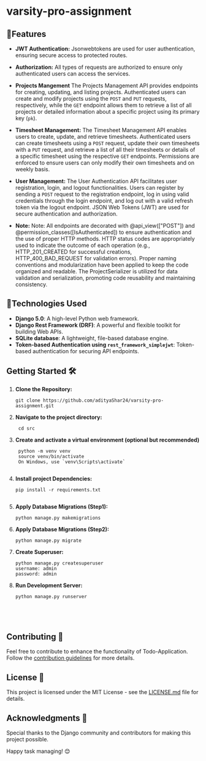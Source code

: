# varsity-pro-assignment

## 🎯Features 

- **JWT Authentication:** Jsonwebtokens are used for user authentication, ensuring secure access to protected routes.

- **Authorization:** All types of requests are authorized to ensure only authenticated users can access the services.

- **Projects Mangement** The Projects Management API provides endpoints for creating, updating, and listing projects. Authenticated users can create and modify projects using the `POST` and `PUT` requests, respectively, while the `GET` endpoint allows them to retrieve a list of all projects or detailed information about a specific project using its primary key (`pk`).

- **Timesheet Management:** The Timesheet Management API enables users to create, update, and retrieve timesheets. Authenticated users can create timesheets using a `POST` request, update their own timesheets with a `PUT` request, and retrieve a list of all their timesheets or details of a specific timesheet using the respective `GET` endpoints. Permissions are enforced to ensure users can only modify their own timesheets and on weekly basis.


- **User Management:** The User Authentication API facilitates user registration, login, and logout functionalities. Users can register by sending a `POST` request to the registration endpoint, log in using valid credentials through the login endpoint, and log out with a valid refresh token via the logout endpoint. JSON Web Tokens (JWT) are used for secure authentication and authorization.

- **Note:** Note:
All endpoints are decorated with @api_view(["POST"]) and @permission_classes([IsAuthenticated]) to ensure authentication and the use of proper HTTP methods.
HTTP status codes are appropriately used to indicate the outcome of each operation (e.g., HTTP_201_CREATED for successful creations, HTTP_400_BAD_REQUEST for validation errors).
Proper naming conventions and modularization have been applied to keep the code organized and readable.
The ProjectSerializer is utilized for data validation and serialization, promoting code reusability and maintaining consistency.


## 🚀Technologies Used 

- **Django 5.0**: A high-level Python web framework.
- **Django Rest Framework (DRF)**: A powerful and flexible toolkit for building Web APIs.
- **SQLite database**: A lightweight, file-based database engine.
- **Token-based Authentication using `rest_framework_simplejwt`**: Token-based authentication for securing API endpoints.

## Getting Started 🛠️

1. **Clone the Repository:**
   ```shell
   git clone https://github.com/adityaShar24/varsity-pro-assignment.git

2. **Navigate to the project directory:**
   ```shell
    cd src

2. **Create and activate a virtual environment (optional but recommended)**
   ```shell
    python -m venv venv
    source venv/bin/activate  
    On Windows, use `venv\Scripts\activate`


2. **Install project Dependencies:** 
    ```shell
    pip install -r requirements.txt
 

3. **Apply Database Migrations (Step1):** 
    ```shell
    python manage.py makemigrations

4. **Apply Database Migrations (Step2):** 
    ```shell
    python manage.py migrate

5. **Create Superuser:** 
    ```shell
    python manage.py createsuperuser
    username: admin
    password: admin   

5. **Run Development Server:** 
    ```shell
    python manage.py runserver    





## Contributing 🤝

Feel free to contribute to enhance the functionality of Todo-Application. Follow the [contribution guidelines](CONTRIBUTING.md) for more details.

## License 📄

This project is licensed under the MIT License - see the [LICENSE.md](https://github.com/adityaShar24/varsity-pro-assignment/blob/main/LICENSE) file for details.

## Acknowledgments 🙏

Special thanks to the Django community and contributors for making this project possible.

Happy task managing! 😊






